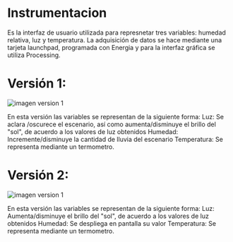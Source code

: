 # Instrumentacion
Es la interfaz de usuario utilizada para represnetar tres variables: humedad relativa, luz y temperatura. La adquisición de datos se hace mediante una tarjeta launchpad, programada con Energia y para la interfaz gráfica se utiliza Processing.

# Versión 1: 

![imagen version 1](http://tareas.tripley.net/wp-content/uploads/2017/01/instru-2-1024x645.jpg)

En esta versión las variables se representan de la siguiente forma:
Luz: Se aclara /oscurece el escenario, así como aumenta/disminuye el brillo del "sol", de acuerdo a los valores de luz obtenidos
Humedad: Incremente/disminuye la cantidad de lluvia del escenario
Temperatura: Se representa mediante un termometro.

# Versión 2: 

![imagen version 1](http://tareas.tripley.net/wp-content/uploads/2017/01/processing-y-eneriga.jpg)

En esta versión las variables se representan de la siguiente forma:
Luz: Aumenta/disminuye el brillo del "sol", de acuerdo a los valores de luz obtenidos
Humedad: Se despliega en pantalla su valor
Temperatura: Se representa mediante un termometro.

